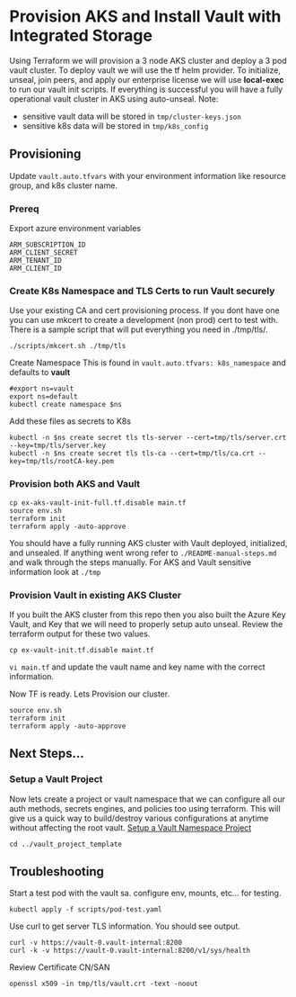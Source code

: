 # Provision AKS and Install Vault with Integrated Storage
Using Terraform we will provision a 3 node AKS cluster and deploy a 3 pod vault cluster.  To deploy vault we will use the tf helm provider.  To initialize, unseal, join peers, and apply our enterprise license we will use **local-exec** to run our vault init scripts.  If everything is successful you will have a fully operational vault cluster in AKS using auto-unseal.
Note: 
* sensitive vault data will be stored in `tmp/cluster-keys.json`
* sensitive k8s data will be stored in `tmp/k8s_config`

## Provisioning
Update `vault.auto.tfvars` with your environment information like resource group, and k8s cluster name.

### Prereq
Export azure environment variables
```
ARM_SUBSCRIPTION_ID
ARM_CLIENT_SECRET
ARM_TENANT_ID
ARM_CLIENT_ID
```
### Create K8s Namespace and TLS Certs to run Vault securely
Use your existing CA and cert provisioning process.  If you dont have one you can use mkcert to create a development (non prod) cert to test with.  There is a sample script that will put everything you need in ./tmp/tls/.
```
./scripts/mkcert.sh ./tmp/tls
```
Create Namespace
This is found in `vault.auto.tfvars: k8s_namespace` and defaults to **vault**
```
#export ns=vault
export ns=default
kubectl create namespace $ns
```

Add these files as secrets to K8s
```
kubectl -n $ns create secret tls tls-server --cert=tmp/tls/server.crt --key=tmp/tls/server.key
kubectl -n $ns create secret tls tls-ca --cert=tmp/tls/ca.crt --key=tmp/tls/rootCA-key.pem

```

### Provision both AKS and Vault
```
cp ex-aks-vault-init-full.tf.disable main.tf
source env.sh
terraform init
terraform apply -auto-approve
```
You should have a fully running AKS cluster with Vault deployed, initialized, and unsealed.  If anything went wrong refer to `./README-manual-steps.md` and walk through the steps manually.   For AKS and Vault sensitive information look at `./tmp`

### Provision Vault in existing AKS Cluster
If you built the AKS cluster from this repo then you also built the Azure Key Vault, and Key that we will need to properly setup auto unseal.  Review the terraform output for these two values.
```
cp ex-vault-init.tf.disable maint.tf
```
`vi main.tf` and update the vault name and key name with the correct information.

Now TF is ready.  Lets Provision our cluster.
```
source env.sh
terraform init
terraform apply -auto-approve
```

## Next Steps...
### Setup a Vault Project
Now lets create a project or vault namespace that we can configure all our auth methods, secrets engines, and policies too using terraform.  This will give us a quick way to build/destroy various configurations at anytime without affecting the root vault.
[Setup a Vault Namespace Project](../vault-project-template "Setup a Vault Namespace Project")

```
cd ../vault_project_template
```


## Troubleshooting
Start a test pod with the vault sa.  configure env, mounts, etc... for testing.

```
kubectl apply -f scripts/pod-test.yaml
```

Use curl to get server TLS information.  You should see output.
```
curl -v https://vault-0.vault-internal:8200
curl -k -v https://vault-0.vault-internal:8200/v1/sys/health
```

Review Certificate CN/SAN 
```
openssl x509 -in tmp/tls/vault.crt -text -noout
```
